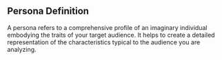 ## Persona Definition

A persona refers to a comprehensive profile of an imaginary individual embodying the traits of your target audience. It helps to create a detailed representation of the characteristics typical to the audience you are analyzing.

